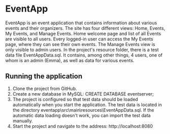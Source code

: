 # EventApp

EventApp is an event application that contains information about various events and their organizers. The site has four different views: Home, Events, My Events, and Manage Events. 
Home welcome page and list of all Events are visible to all users. 
Every logged-in user can access the My Events page, where they can see their own events. 
The Manage Events view is only visible to admin users. In the project's resource folder, there is a test data file EventAppData.sql. 
It contains, among other things, 4 users, one of whom is an admin (Emma), as well as data for various events.


## Running the application

1. Clone the project from GitHub.
2. Create a new database in MySQL: CREATE DATABASE eventserver;
3. The project is configured so that test data should be loaded automatically when you start the application. The test data is located in the directory eventapp\src\main\resources\EventAppData.sql. If the automatic data loading doesn't work, you can import the test data manually.
4. Start the project and navigate to the address: http://localhost:8080


